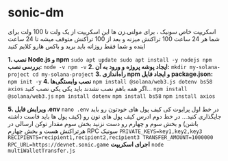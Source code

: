 # sonic-dm
اسکریپت خاص سونیک ، برای مولتی.زن ها 
این اسکریپت از یک ولت تا 100 ولت برای شما هر 24 ساعت 100 تراکنش میزنه و بعد از 100 تراکنش متوقف میشه تا 24 ساعت اینده
و شما فقط روزانه باید برید و باکس هارو کلایم کنید

**1. نصب Node.js و npm**
`
sudo apt update
sudo apt install -y nodejs npm
`
**بررسی نصب:**
`node -v
npm -v`
**2. ایجاد پوشه پروژه و ورود به آن:**
`mkdir my-solana-project
cd my-solana-project`
**3. راه‌اندازی npm و ایجاد فایل package.json:**
`npm init -y`
**4. نصب وابستگی‌ها**
`npm install @solana/web3.js dotenv bs58 axios`
اگر همه باهم نصب نشدند باید یکی یکی نصب کنید...
`npm install @solana/web3.js`
`npm install dotenv`
`npm install bs58`
`npm install axios`

**5. ویرایش فایل .env**
`nano .env`
در خط اول پرایوت کی کیف پول های خودتون رو باید جایگذاری کنید...
در خط دوم ادرس کیف پول های تون رو (کیف پول ها باید فاست داشته باشن)
و بخش سوم و چهارم رو دست نزنید
بخش سوم مقدار توکن ارسالی در هرتراکنش هست و بخش چهارم RPC سونیک
`PRIVATE_KEYS=key1,key2,key3
RECIPIENTS=recipient1,recipient2,recipient3
TRANSFER_AMOUNT=1000000
RPC_URL=https://devnet.sonic.game`
**اجرای اسکریپت**
`node multiWalletTransfer.js`
